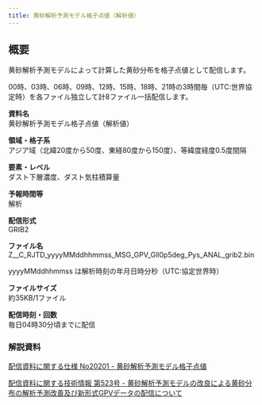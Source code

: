 ```yaml
---
title: 黄砂解析予測モデル格子点値（解析値）
---
```


## 概要
黄砂解析予測モデルによって計算した黄砂分布を格子点値として配信します。

00時、03時、06時、09時、12時、15時、18時、21時の3時間毎（UTC:世界協定時）を各ファイル独立して計8ファイル一括配信します。

**資料名** <br/>
黄砂解析予測モデル格子点値（解析値）

**領域・格子系** <br/>
アジア域（北緯20度から50度、東経80度から150度）、等緯度経度0.5度間隔

**要素・レベル** <br/>
ダスト下層濃度、ダスト気柱積算量

**予報時間等** <br/>
解析

**配信形式** <br/>
GRIB2

**ファイル名** <br/>
Z__C_RJTD_yyyyMMddhhmmss_MSG_GPV_Gll0p5deg_Pys_ANAL_grib2.bin

yyyyMMddhhmmss は解析時刻の年月日時分秒（UTC:協定世界時）

**ファイルサイズ** <br/>
約35KB/1ファイル

**配信時刻・回数** <br/>
毎日04時30分頃までに配信


### 解説資料
[配信資料に関する仕様 No20201 - 黄砂解析予測モデル格子点値](https://www.data.jma.go.jp/suishin/shiyou/pdf/no20201)


[配信資料に関する技術情報 第523号 - 黄砂解析予測モデルの改良による黄砂分布の解析予測改善及び新形式GPVデータの配信について](https://dmdata.jp/docs/jma/technical/523.pdf)

